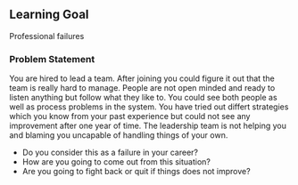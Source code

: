 ## Learning Goal
Professional failures

### Problem Statement
You are hired to lead a team. After joining you could figure it out that the team is really hard to manage. People are not open minded and ready to listen anything but follow what they like to. You could see both people as well as process problems in the system. You have tried out differt strategies which you know from your past experience but could not see any improvement after one year of time. The leadership team is not helping you and blaming you uncapable of handling things of your own. 

- Do you consider this as a failure in your career?
- How are you going to come out from this situation?
- Are you going to fight back or quit if things does not improve?

